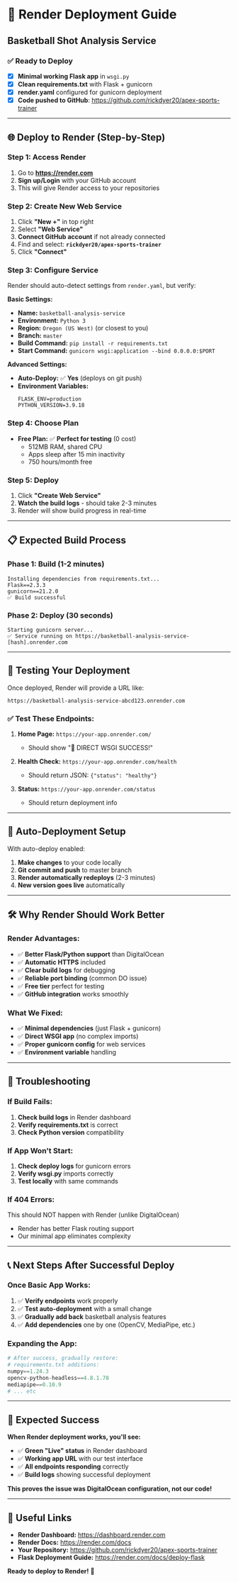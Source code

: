 # 🚀 Render Deployment Guide
## Basketball Shot Analysis Service

### ✅ Ready to Deploy
- [x] **Minimal working Flask app** in `wsgi.py` 
- [x] **Clean requirements.txt** with Flask + gunicorn
- [x] **render.yaml** configured for gunicorn deployment
- [x] **Code pushed to GitHub**: https://github.com/rickdyer20/apex-sports-trainer

---

## 🌐 Deploy to Render (Step-by-Step)

### Step 1: Access Render
1. Go to **https://render.com**
2. **Sign up/Login** with your GitHub account
3. This will give Render access to your repositories

### Step 2: Create New Web Service
1. Click **"New +"** in top right
2. Select **"Web Service"**
3. **Connect GitHub account** if not already connected
4. Find and select: **`rickdyer20/apex-sports-trainer`**
5. Click **"Connect"**

### Step 3: Configure Service
Render should auto-detect settings from `render.yaml`, but verify:

**Basic Settings:**
- **Name:** `basketball-analysis-service`
- **Environment:** `Python 3`
- **Region:** `Oregon (US West)` (or closest to you)
- **Branch:** `master`
- **Build Command:** `pip install -r requirements.txt`
- **Start Command:** `gunicorn wsgi:application --bind 0.0.0.0:$PORT`

**Advanced Settings:**
- **Auto-Deploy:** ✅ **Yes** (deploys on git push)
- **Environment Variables:**
  ```
  FLASK_ENV=production
  PYTHON_VERSION=3.9.18
  ```

### Step 4: Choose Plan
- **Free Plan:** ✅ **Perfect for testing** (0 cost)
  - 512MB RAM, shared CPU
  - Apps sleep after 15 min inactivity
  - 750 hours/month free

### Step 5: Deploy
1. Click **"Create Web Service"**
2. **Watch the build logs** - should take 2-3 minutes
3. Render will show build progress in real-time

---

## 📋 Expected Build Process

### Phase 1: Build (1-2 minutes)
```
Installing dependencies from requirements.txt...
Flask==2.3.3
gunicorn==21.2.0
✅ Build successful
```

### Phase 2: Deploy (30 seconds)
```
Starting gunicorn server...
✅ Service running on https://basketball-analysis-service-[hash].onrender.com
```

---

## 🎯 Testing Your Deployment

Once deployed, Render will provide a URL like:
```
https://basketball-analysis-service-abcd123.onrender.com
```

### ✅ Test These Endpoints:
1. **Home Page:** `https://your-app.onrender.com/`
   - Should show "🎯 DIRECT WSGI SUCCESS!"
   
2. **Health Check:** `https://your-app.onrender.com/health`
   - Should return JSON: `{"status": "healthy"}`
   
3. **Status:** `https://your-app.onrender.com/status`
   - Should return deployment info

---

## 🔄 Auto-Deployment Setup

With auto-deploy enabled:
1. **Make changes** to your code locally
2. **Git commit and push** to master branch
3. **Render automatically redeploys** (2-3 minutes)
4. **New version goes live** automatically

---

## 🛠️ Why Render Should Work Better

### Render Advantages:
- ✅ **Better Flask/Python support** than DigitalOcean
- ✅ **Automatic HTTPS** included
- ✅ **Clear build logs** for debugging
- ✅ **Reliable port binding** (common DO issue)
- ✅ **Free tier** perfect for testing
- ✅ **GitHub integration** works smoothly

### What We Fixed:
- ✅ **Minimal dependencies** (just Flask + gunicorn)
- ✅ **Direct WSGI app** (no complex imports)
- ✅ **Proper gunicorn config** for web services
- ✅ **Environment variable** handling

---

## 🚨 Troubleshooting

### If Build Fails:
1. **Check build logs** in Render dashboard
2. **Verify requirements.txt** is correct
3. **Check Python version** compatibility

### If App Won't Start:
1. **Check deploy logs** for gunicorn errors
2. **Verify wsgi.py** imports correctly
3. **Test locally** with same commands

### If 404 Errors:
This should NOT happen with Render (unlike DigitalOcean)
- Render has better Flask routing support
- Our minimal app eliminates complexity

---

## 📞 Next Steps After Successful Deploy

### Once Basic App Works:
1. ✅ **Verify endpoints** work properly
2. ✅ **Test auto-deployment** with a small change
3. ✅ **Gradually add back** basketball analysis features
4. ✅ **Add dependencies** one by one (OpenCV, MediaPipe, etc.)

### Expanding the App:
```python
# After success, gradually restore:
# requirements.txt additions:
numpy==1.24.3
opencv-python-headless==4.8.1.78
mediapipe==0.10.9
# ... etc
```

---

## 🎉 Expected Success

**When Render deployment works, you'll see:**
- ✅ **Green "Live" status** in Render dashboard
- ✅ **Working app URL** with our test interface
- ✅ **All endpoints responding** correctly
- ✅ **Build logs** showing successful deployment

**This proves the issue was DigitalOcean configuration, not our code!**

---

## 🔗 Useful Links

- **Render Dashboard:** https://dashboard.render.com
- **Render Docs:** https://render.com/docs
- **Your Repository:** https://github.com/rickdyer20/apex-sports-trainer
- **Flask Deployment Guide:** https://render.com/docs/deploy-flask

**Ready to deploy to Render!** 🚀
